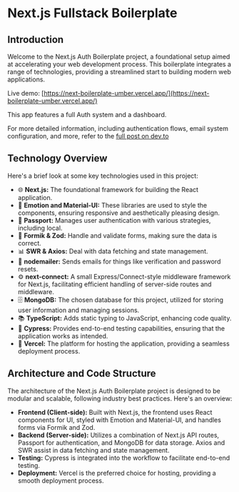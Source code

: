 # Next.js Fullstack Boilerplate

## Introduction

Welcome to the Next.js Auth Boilerplate project, a foundational setup aimed at accelerating your web development process. This boilerplate integrates a range of technologies, providing a streamlined start to building modern web applications.

Live demo: [https://next-boilerplate-umber.vercel.app/](https://next-boilerplate-umber.vercel.app/)

This app features a full Auth system and a dashboard.

For more detailed information, including authentication flows, email system configuration, and more, refer to the [full post on dev.to](LINK_TO_DEVTO_POST)

## Technology Overview

Here's a brief look at some key technologies used in this project:

- 🌐 **Next.js:** The foundational framework for building the React application.
- 💅 **Emotion and Material-UI:** These libraries are used to style the components, ensuring responsive and aesthetically pleasing design.
- 🔐 **Passport:** Manages user authentication with various strategies, including local.
- 📝 **Formik & Zod:** Handle and validate forms, making sure the data is correct.
- 📊 **SWR & Axios:** Deal with data fetching and state management.
- 📧 **nodemailer:** Sends emails for things like verification and password resets.
- ⚙️ **next-connect:** A small Express/Connect-style middleware framework for Next.js, facilitating efficient handling of server-side routes and middleware.
- 🗄️ **MongoDB:** The chosen database for this project, utilized for storing user information and managing sessions.
- 📚 **TypeScript:** Adds static typing to JavaScript, enhancing code quality.
- 🧪 **Cypress:** Provides end-to-end testing capabilities, ensuring that the application works as intended.
- 🚀 **Vercel:** The platform for hosting the application, providing a seamless deployment process.

## Architecture and Code Structure

The architecture of the Next.js Auth Boilerplate project is designed to be modular and scalable, following industry best practices. Here's an overview:

- **Frontend (Client-side):** Built with Next.js, the frontend uses React components for UI, styled with Emotion and Material-UI, and handles forms via Formik and Zod.
- **Backend (Server-side):** Utilizes a combination of Next.js API routes, Passport for authentication, and MongoDB for data storage. Axios and SWR assist in data fetching and state management.
- **Testing:** Cypress is integrated into the workflow to facilitate end-to-end testing.
- **Deployment:** Vercel is the preferred choice for hosting, providing a smooth deployment process.
